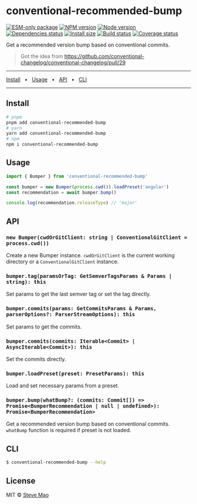 # conventional-recommended-bump

[![ESM-only package][package]][package-url]
[![NPM version][npm]][npm-url]
[![Node version][node]][node-url]
[![Dependencies status][deps]][deps-url]
[![Install size][size]][size-url]
[![Build status][build]][build-url]
[![Coverage status][coverage]][coverage-url]

[package]: https://img.shields.io/badge/package-ESM--only-ffe536.svg
[package-url]: https://nodejs.org/api/esm.html

[npm]: https://img.shields.io/npm/v/conventional-recommended-bump.svg
[npm-url]: https://npmjs.com/package/conventional-recommended-bump

[node]: https://img.shields.io/node/v/conventional-recommended-bump.svg
[node-url]: https://nodejs.org

[deps]: https://img.shields.io/librariesio/release/npm/conventional-recommended-bump
[deps-url]: https://libraries.io/npm/conventional-recommended-bump/tree

[size]: https://packagephobia.com/badge?p=conventional-recommended-bump
[size-url]: https://packagephobia.com/result?p=conventional-recommended-bump

[build]: https://img.shields.io/github/actions/workflow/status/conventional-changelog/conventional-changelog/tests.yaml?branch=master
[build-url]: https://github.com/conventional-changelog/conventional-changelog/actions

[coverage]: https://coveralls.io/repos/github/conventional-changelog/conventional-changelog/badge.svg?branch=master
[coverage-url]: https://coveralls.io/github/conventional-changelog/conventional-changelog?branch=master

Get a recommended version bump based on conventional commits.

> Got the idea from https://github.com/conventional-changelog/conventional-changelog/pull/29

<hr />
<a href="#install">Install</a>
<span>&nbsp;&nbsp;•&nbsp;&nbsp;</span>
<a href="#usage">Usage</a>
<span>&nbsp;&nbsp;•&nbsp;&nbsp;</span>
<a href="#api">API</a>
<span>&nbsp;&nbsp;•&nbsp;&nbsp;</span>
<a href="#cli">CLI</a>
<br />
<hr />

## Install

```bash
# pnpm
pnpm add conventional-recommended-bump
# yarn
yarn add conventional-recommended-bump
# npm
npm i conventional-recommended-bump
```

## Usage

```js
import { Bumper } from 'conventional-recommended-bump'

const bumper = new Bumper(process.cwd()).loadPreset('angular')
const recommendation = await bumper.bump()

console.log(recommendation.releaseType) // 'major'
```

## API

### `new Bumper(cwdOrGitClient: string | ConventionalGitClient = process.cwd())`

Create a new Bumper instance. `cwdOrGitClient` is the current working directory or a `ConventionalGitClient` instance.

### `bumper.tag(paramsOrTag: GetSemverTagsParams & Params | string): this`

Set params to get the last semver tag or set the tag directly.

### `bumper.commits(params: GetCommitsParams & Params, parserOptions?: ParserStreamOptions): this`

Set params to get the commits.

### `bumper.commits(commits: Iterable<Commit> | AsyncIterable<Commit>): this`

Set the commits directly.

### `bumper.loadPreset(preset: PresetParams): this`

Load and set necessary params from a preset.

### `bumper.bump(whatBump?: (commits: Commit[]) => Promise<BumperRecommendation | null | undefined>): Promise<BumperRecommendation>`

Get a recommended version bump based on conventional commits. `whatBump` function is required if preset is not loaded.

## CLI

```sh
$ conventional-recommended-bump --help
```

## License

MIT © [Steve Mao](https://github.com/stevemao)
